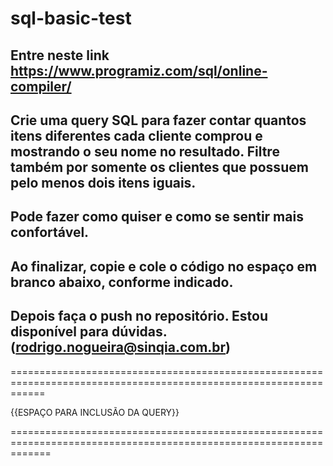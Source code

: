 # sql-basic-test


## Entre neste link https://www.programiz.com/sql/online-compiler/

## Crie uma query SQL para fazer contar quantos itens diferentes cada cliente comprou e mostrando o seu nome no resultado. Filtre também por somente os clientes que possuem pelo menos dois itens iguais.

## Pode fazer como quiser e como se sentir mais confortável.

## Ao finalizar, copie e cole o código no espaço em branco abaixo, conforme indicado.

## Depois faça o push no repositório. Estou disponível para dúvidas. (rodrigo.nogueira@sinqia.com.br)

==================================================================================================================


{{ESPAÇO PARA INCLUSÃO DA QUERY}}







===================================================================================================================
